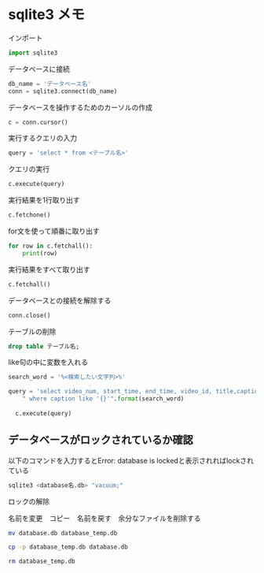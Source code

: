 # sqlite3 メモ

インポート

```python
import sqlite3
```

データベースに接続

```python
db_name = 'データベース名'
conn = sqlite3.connect(db_name)
```



データベースを操作するためのカーソルの作成

```python
c = conn.cursor()
```

実行するクエリの入力

```python
query = 'select * from <テーブル名>'
```

クエリの実行

```python
c.execute(query)
```

実行結果を1行取り出す

```python
c.fetchone()
```

for文を使って順番に取り出す

```python
for row in c.fetchall():
    print(row)
```



実行結果をすべて取り出す

```python
c.fetchall()
```



データベースとの接続を解除する

```python
conn.close()
```

テーブルの削除

```sql
drop table テーブル名;
```





like句の中に変数を入れる

```python
search_word = '%<検索したい文字列>%'

query = 'select video_num, start_time, end_time, video_id, title,caption from ' + table_name + \
    " where caption like '{}'".format(search_word)
  
  c.execute(query)
```





## データベースがロックされているか確認

以下のコマンドを入力するとError: database is lockedと表示されればlockされている

```bash
sqlite3 <database名.db> "vacuum;"
```

ロックの解除

名前を変更　コピー　名前を戻す　余分なファイルを削除する

```bash
mv database.db database_temp.db
```

```bash
cp -p database_temp.db database.db
```

```bash
rm database_temp.db
```

